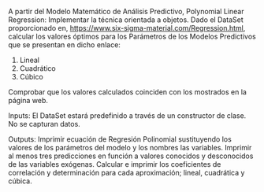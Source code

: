 A partir del Modelo Matemático de Análisis Predictivo, Polynomial Linear Regression: Implementar la técnica orientada a objetos.
Dado el DataSet proporcionado en, https://www.six-sigma-material.com/Regression.html, calcular los valores óptimos para los Parámetros de los Modelos Predictivos que se presentan en dicho enlace: 
1. Lineal
2. Cuadrático
3. Cúbico

Comprobar que los valores calculados coinciden con los mostrados en la página web.

Inputs:
El DataSet estará predefinido a través de un constructor de clase.
No se capturan datos.

Outputs:
Imprimir ecuación de Regresión Polinomial sustituyendo los valores de los parámetros del modelo  y los nombres las variables.
Imprimir al menos tres predicciones en función a valores conocidos y desconocidos de las variables exógenas. 
Calcular e imprimir los coeficientes de correlación y determinación para cada aproximación; lineal, cuadrática y cúbica.
